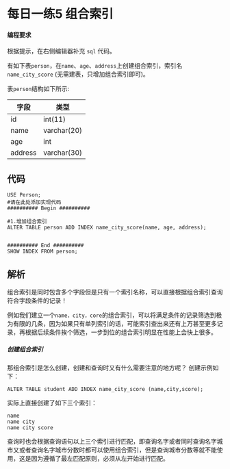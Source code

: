 # 每日一练5 组合索引

#### 编程要求

根据提示，在右侧编辑器补充 `sql` 代码。

有如下表`person`，在`name`、`age`、`address`上创建组合索引，索引名`name_city_score` (无需建表，只增加组合索引即可)。

表`person`结构如下所示:

| 字段    | 类型        |
| ------- | ----------- |
| id      | int(11)     |
| name    | varchar(20) |
| age     | int         |
| address | varchar(30) |

## 代码

```
USE Person;
#请在此处添加实现代码
########## Begin ##########

#1.增加组合索引
ALTER TABLE person ADD INDEX name_city_score(name, age, address);


########## End ##########
SHOW INDEX FROM person;
```



## 解析

组合索引是同时包含多个字段但是只有一个索引名称，可以直接根据组合索引查询符合字段条件的记录！

例如我们建立一个`name，city，core`的组合索引，可以将满足条件的记录筛选到极为有限的几条，因为如果只有单列索引的话，可能索引查出来还有上万甚至更多记录，再根据后续条件挨个筛选，一步到位的组合索引明显在性能上会快上很多。

##### 创建组合索引

那组合索引是怎么创建，创建和查询时又有什么需要注意的地方呢？ 创建示例如下：

```
ALTER TABLE student ADD INDEX name_city_score (name,city,score);
```

实际上直接创建了如下三个索引：

```
name
name city
name city score
```

查询时也会根据查询语句以上三个索引进行匹配，即查询名字或者同时查询名字城市又或者查询名字城市分数时都可以使用组合索引，但是查询城市分数等就不能使用，这是因为遵循了最左匹配原则，必须从左开始进行匹配。